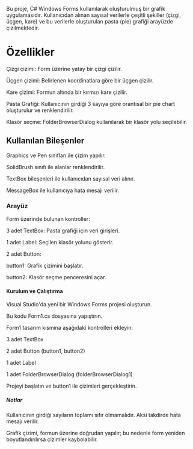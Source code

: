 Bu proje, C# Windows Forms kullanılarak oluşturulmuş bir grafik uygulamasıdır. Kullanıcıdan alınan sayısal verilerle çeşitli şekiller (çizgi, üçgen, kare) ve bu verilerle oluşturulan pasta (pie) grafiği arayüzde çizilmektedir.

# Özellikler
Çizgi çizimi: Form üzerine yatay bir çizgi çizilir.

Üçgen çizimi: Belirlenen koordinatlara göre bir üçgen çizilir.

Kare çizimi: Formun altında bir kırmızı kare çizilir.

Pasta Grafiği: Kullanıcının girdiği 3 sayıya göre orantısal bir pie chart oluşturulur ve renklendirilir.

Klasör seçme: FolderBrowserDialog kullanılarak bir klasör yolu seçilebilir.

## Kullanılan Bileşenler
Graphics ve Pen sınıfları ile çizim yapılır.

SolidBrush sınıfı ile alanlar renklendirilir.

TextBox bileşenleri ile kullanıcıdan sayısal veri alınır.

MessageBox ile kullanıcıya hata mesajı verilir.

### Arayüz
Form üzerinde bulunan kontroller:

3 adet TextBox: Pasta grafiği için veri girişleri.

1 adet Label: Seçilen klasör yolunu gösterir.

2 adet Button:

button1: Grafik çizimini başlatır.

button2: Klasör seçme penceresini açar.

#### Kurulum ve Çalıştırma
Visual Studio'da yeni bir Windows Forms projesi oluşturun.

Bu kodu Form1.cs dosyasına yapıştırın.

Form1 tasarım kısmına aşağıdaki kontrolleri ekleyin:

3 adet TextBox

2 adet Button (button1, button2)

1 adet Label

1 adet FolderBrowserDialog (folderBrowserDialog1)

Projeyi başlatın ve button1 ile çizimleri gerçekleştirin.

##### Notlar
Kullanıcının girdiği sayıların toplamı sıfır olmamalıdır. Aksi takdirde hata mesajı verilir.

Grafik çizimi, formun üzerine doğrudan yapılır; bu nedenle form yeniden boyutlandırılırsa çizimler kaybolabilir.